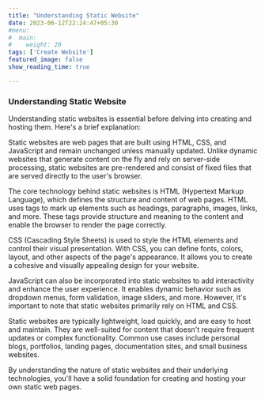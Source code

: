 ```yaml
---
title: "Understanding Static Website"
date: 2023-06-12T22:24:47+05:30
#menu:
#  main:
#    weight: 20
tags: ['Create Website']
featured_image: false
show_reading_time: true

---
```


### Understanding Static Website

Understanding static websites is essential before delving into creating and hosting them. Here's a brief explanation:

Static websites are web pages that are built using HTML, CSS, and JavaScript and remain unchanged unless manually updated. Unlike dynamic websites that generate content on the fly and rely on server-side processing, static websites are pre-rendered and consist of fixed files that are served directly to the user's browser.

The core technology behind static websites is HTML (Hypertext Markup Language), which defines the structure and content of web pages. HTML uses tags to mark up elements such as headings, paragraphs, images, links, and more. These tags provide structure and meaning to the content and enable the browser to render the page correctly.

CSS (Cascading Style Sheets) is used to style the HTML elements and control their visual presentation. With CSS, you can define fonts, colors, layout, and other aspects of the page's appearance. It allows you to create a cohesive and visually appealing design for your website.

JavaScript can also be incorporated into static websites to add interactivity and enhance the user experience. It enables dynamic behavior such as dropdown menus, form validation, image sliders, and more. However, it's important to note that static websites primarily rely on HTML and CSS.

Static websites are typically lightweight, load quickly, and are easy to host and maintain. They are well-suited for content that doesn't require frequent updates or complex functionality. Common use cases include personal blogs, portfolios, landing pages, documentation sites, and small business websites.

By understanding the nature of static websites and their underlying technologies, you'll have a solid foundation for creating and hosting your own static web pages.